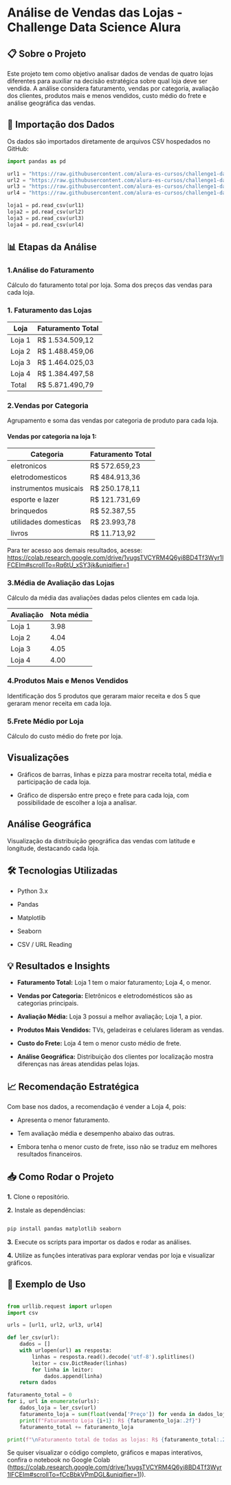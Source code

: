 # Análise de Vendas das Lojas - Challenge Data Science Alura

## 📋 Sobre o Projeto

Este projeto tem como objetivo analisar dados de vendas de quatro lojas diferentes para auxiliar na decisão estratégica sobre qual loja deve ser vendida. A análise considera faturamento, vendas por categoria, avaliação dos clientes, produtos mais e menos vendidos, custo médio do frete e análise geográfica das vendas.

## 📂 Importação dos Dados

Os dados são importados diretamente de arquivos CSV hospedados no GitHub:

```python
import pandas as pd

url1 = "https://raw.githubusercontent.com/alura-es-cursos/challenge1-data-science/refs/heads/main/base-de-dados-challenge-1/loja_1.csv"
url2 = "https://raw.githubusercontent.com/alura-es-cursos/challenge1-data-science/refs/heads/main/base-de-dados-challenge-1/loja_2.csv"
url3 = "https://raw.githubusercontent.com/alura-es-cursos/challenge1-data-science/refs/heads/main/base-de-dados-challenge-1/loja_3.csv"
url4 = "https://raw.githubusercontent.com/alura-es-cursos/challenge1-data-science/refs/heads/main/base-de-dados-challenge-1/loja_4.csv"

loja1 = pd.read_csv(url1)
loja2 = pd.read_csv(url2)
loja3 = pd.read_csv(url3)
loja4 = pd.read_csv(url4)

```

## 📊 Etapas da Análise
### 1.Análise do Faturamento
Cálculo do faturamento total por loja.
Soma dos preços das vendas para cada loja.

### 1. Faturamento das Lojas

| Loja   | Faturamento Total |
| ------ | ----------------- |
| Loja 1 | R\$ 1.534.509,12  |
| Loja 2 | R\$ 1.488.459,06  |
| Loja 3 | R\$ 1.464.025,03  |
| Loja 4 | R\$ 1.384.497,58  |
| Total  | R\$ 5.871.490,79  |

### 2.Vendas por Categoria
Agrupamento e soma das vendas por categoria de produto para cada loja.

#### Vendas por categoria na loja 1:

| Categoria             | Faturamento Total |
| ------                | ----------------- |
| eletronicos           | R\$ 572.659,23    |
| eletrodomesticos      | R\$ 484.913,36    |
| instrumentos musicais | R\$ 250.178,11    |
| esporte e lazer       | R\$ 121.731,69    |
| brinquedos            | R\$  52.387,55    |
| utilidades domesticas | R\$  23.993,78    |
| livros                | R\$  11.713,92    |

Para ter acesso aos demais resultados, acesse: https://colab.research.google.com/drive/1vugsTVCYRM4Q6yi8BD4Tf3Wyr1lFCEIm#scrollTo=Rq6tU_xSY3jk&uniqifier=1

### 3.Média de Avaliação das Lojas
Cálculo da média das avaliações dadas pelos clientes em cada loja.

| Avaliação | Nota média |
| --------- | ---------- |
| Loja 1    |   3.98     |
| Loja 2    |   4.04     |
| Loja 3    |   4.05     |
| Loja 4    |   4.00     |

### 4.Produtos Mais e Menos Vendidos
Identificação dos 5 produtos que geraram maior receita e dos 5 que geraram menor receita em cada loja.

### 5.Frete Médio por Loja
Cálculo do custo médio do frete por loja.

## Visualizações

- Gráficos de barras, linhas e pizza para mostrar receita total, média e participação de cada loja.

- Gráfico de dispersão entre preço e frete para cada loja, com possibilidade de escolher a loja a analisar.

## Análise Geográfica
Visualização da distribuição geográfica das vendas com latitude e longitude, destacando cada loja.

## 🛠 Tecnologias Utilizadas
- Python 3.x

- Pandas

- Matplotlib

- Seaborn

- CSV / URL Reading

## 💡 Resultados e Insights

- **Faturamento Total:** Loja 1 tem o maior faturamento; Loja 4, o menor.

- **Vendas por Categoria:** Eletrônicos e eletrodomésticos são as categorias principais.

- **Avaliação Média:** Loja 3 possui a melhor avaliação; Loja 1, a pior.

- **Produtos Mais Vendidos:** TVs, geladeiras e celulares lideram as vendas.

- **Custo do Frete:** Loja 4 tem o menor custo médio de frete.

- **Análise Geográfica:** Distribuição dos clientes por localização mostra diferenças nas áreas atendidas pelas lojas.

## 📈 Recomendação Estratégica
Com base nos dados, a recomendação é vender a Loja 4, pois:

- Apresenta o menor faturamento.

- Tem avaliação média e desempenho abaixo das outras.

- Embora tenha o menor custo de frete, isso não se traduz em melhores resultados financeiros.

## 📥 Como Rodar o Projeto
**1.** Clone o repositório.

**2.** Instale as dependências:

```bash

pip install pandas matplotlib seaborn

```

**3.** Execute os scripts para importar os dados e rodar as análises.

**4.** Utilize as funções interativas para explorar vendas por loja e visualizar gráficos.

## 📄 Exemplo de Uso
``` python

from urllib.request import urlopen
import csv

urls = [url1, url2, url3, url4]

def ler_csv(url):
    dados = []
    with urlopen(url) as resposta:
        linhas = resposta.read().decode('utf-8').splitlines()
        leitor = csv.DictReader(linhas)
        for linha in leitor:
            dados.append(linha)
    return dados

faturamento_total = 0
for i, url in enumerate(urls):
    dados_loja = ler_csv(url)
    faturamento_loja = sum(float(venda['Preço']) for venda in dados_loja)
    print(f"Faturamento Loja {i+1}: R$ {faturamento_loja:.2f}")
    faturamento_total += faturamento_loja

print(f"\nFaturamento total de todas as lojas: R$ {faturamento_total:.2f}")
```

Se quiser visualizar o código completo, gráficos e mapas interativos, confira o notebook no Google Colab (https://colab.research.google.com/drive/1vugsTVCYRM4Q6yi8BD4Tf3Wyr1lFCEIm#scrollTo=fCcBbkVPmDGL&uniqifier=1)).

